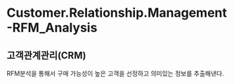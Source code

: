 # Customer.Relationship.Management-RFM_Analysis

## 고객관계관리(CRM)

RFM분석을 통해서 구매 가능성이 높은 고객을 선정하고 의미있는 정보를 추출해낸다. 
